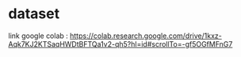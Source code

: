 # dataset
link google  colab : https://colab.research.google.com/drive/1kxz-Aqk7KJ2KTSaqHWDtBFTQa1v2-qh5?hl=id#scrollTo=-gf5OGfMFnG7
